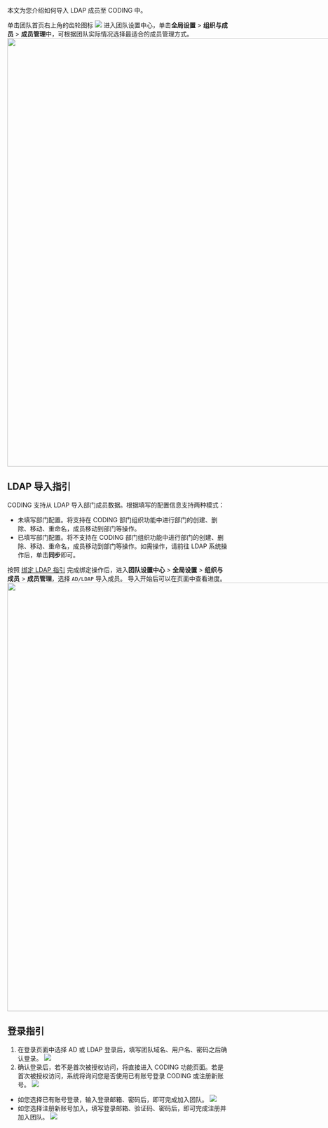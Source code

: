 本文为您介绍如何导入 LDAP 成员至 CODING 中。

单击团队首页右上角的齿轮图标 <img src ="https://help-assets.codehub.cn/enterprise/20210928153255.png" style ="margin:0"> 进入团队设置中心，单击**全局设置** > **组织与成员** > **成员管理**中，可根据团队实际情况选择最适合的成员管理方式。
<img style="width:978px; max-width: inherit;" src="https://qcloudimg.tencent-cloud.cn/raw/831a4ab73ed2e1579dcc95049b0a52df.png" />

## LDAP 导入指引[](id:introduction)
CODING 支持从 LDAP 导入部门成员数据。根据填写的配置信息支持两种模式：
- 未填写部门配置。将支持在 CODING 部门组织功能中进行部门的创建、删除、移动、重命名，成员移动到部门等操作。
- 已填写部门配置。将不支持在 CODING 部门组织功能中进行部门的创建、删除、移动、重命名，成员移动到部门等操作。如需操作，请前往 LDAP 系统操作后，单击**同步**即可。

按照 [绑定 LDAP 指引](/docs/admin/service-integration/ldap.html) 完成绑定操作后，进入**团队设置中心** > **全局设置** > **组织与成员** > **成员管理**，选择 `AD/LDAP` 导入成员。
导入开始后可以在页面中查看进度。
<img style="width:978px; max-width: inherit;" src="https://qcloudimg.tencent-cloud.cn/raw/41d0f956d88c7efc365504807021a5dd.png" />

## 登录指引[](id:login)
1. 在登录页面中选择 AD 或 LDAP 登录后，填写团队域名、用户名、密码之后确认登录。
![](https://qcloudimg.tencent-cloud.cn/raw/cd9b415d629a0d23bd65b0e14105efc9.png)
2. 确认登录后，若不是首次被授权访问，将直接进入 CODING 功能页面。若是首次被授权访问，系统将询问您是否使用已有账号登录 CODING 或注册新账号。
![](https://qcloudimg.tencent-cloud.cn/raw/524b28da5017bc2e40cccd7747d5348e.png)
 - 如您选择已有账号登录，输入登录邮箱、密码后，即可完成加入团队。
![](https://qcloudimg.tencent-cloud.cn/raw/e54644d166622346368c51245d163501.png)
 - 如您选择注册新账号加入，填写登录邮箱、验证码、密码后，即可完成注册并加入团队。
![](https://qcloudimg.tencent-cloud.cn/raw/2592f5db92def8642f38e69220bccba2.png)
